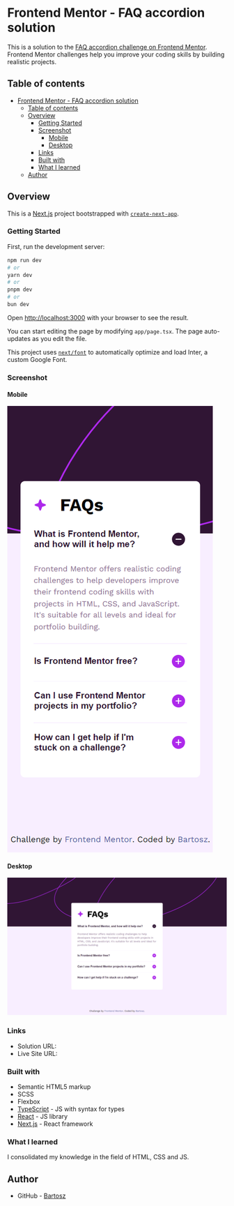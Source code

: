 # Frontend Mentor - FAQ accordion solution

This is a solution to the [FAQ accordion challenge on Frontend Mentor](https://www.frontendmentor.io/challenges/faq-accordion-wyfFdeBwBz). Frontend Mentor challenges help you improve your coding skills by building realistic projects. 

## Table of contents

- [Frontend Mentor - FAQ accordion solution](#frontend-mentor---faq-accordion-solution)
  - [Table of contents](#table-of-contents)
  - [Overview](#overview)
    - [Getting Started](#getting-started)
    - [Screenshot](#screenshot)
      - [Mobile](#mobile)
      - [Desktop](#desktop)
    - [Links](#links)
    - [Built with](#built-with)
    - [What I learned](#what-i-learned)
  - [Author](#author)

## Overview

This is a [Next.js](https://nextjs.org/) project bootstrapped with [`create-next-app`](https://github.com/vercel/next.js/tree/canary/packages/create-next-app).

### Getting Started

First, run the development server:

```bash
npm run dev
# or
yarn dev
# or
pnpm dev
# or
bun dev
```

Open [http://localhost:3000](http://localhost:3000) with your browser to see the result.

You can start editing the page by modifying `app/page.tsx`. The page auto-updates as you edit the file.

This project uses [`next/font`](https://nextjs.org/docs/basic-features/font-optimization) to automatically optimize and load Inter, a custom Google Font.

### Screenshot
 
#### Mobile

![](./public/images/Mobile.png)

#### Desktop

![](./public/images/Desktop.png)

### Links

- Solution URL: []()
- Live Site URL: []()

### Built with

- Semantic HTML5 markup
- SCSS 
- Flexbox
- [TypeScript](https://www.typescriptlang.org/) - JS with syntax for types
- [React](https://reactjs.org/) - JS library
- [Next.js](https://nextjs.org/) - React framework

### What I learned

I consolidated my knowledge in the field of HTML, CSS and JS.

## Author

- GitHub  - [Bartosz](https://github.com/BartqD)




